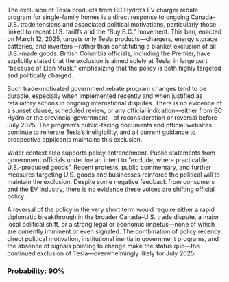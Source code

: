 The exclusion of Tesla products from BC Hydro’s EV charger rebate program for single-family homes is a direct response to ongoing Canada–U.S. trade tensions and associated political motivations, particularly those linked to recent U.S. tariffs and the “Buy B.C.” movement. This ban, enacted on March 12, 2025, targets only Tesla products—chargers, energy storage batteries, and inverters—rather than constituting a blanket exclusion of all U.S.-made goods. British Columbia officials, including the Premier, have explicitly stated that the exclusion is aimed solely at Tesla, in large part “because of Elon Musk,” emphasizing that the policy is both highly targeted and politically charged.

Such trade-motivated government rebate program changes tend to be durable, especially when implemented recently and when justified as retaliatory actions in ongoing international disputes. There is no evidence of a sunset clause, scheduled review, or any official indication—either from BC Hydro or the provincial government—of reconsideration or reversal before July 2025. The program’s public-facing documents and official websites continue to reiterate Tesla’s ineligibility, and all current guidance to prospective applicants maintains this exclusion.

Wider context also supports policy entrenchment. Public statements from government officials underline an intent to “exclude, where practicable, U.S.-produced goods”. Recent protests, public commentary, and further measures targeting U.S. goods and businesses reinforce the political will to maintain the exclusion. Despite some negative feedback from consumers and the EV industry, there is no evidence these voices are shifting official policy.

A reversal of the policy in the very short term would require either a rapid diplomatic breakthrough in the broader Canada–U.S. trade dispute, a major local political shift, or a strong legal or economic impetus—none of which are currently imminent or even signaled. The combination of policy recency, direct political motivation, institutional inertia in government programs, and the absence of signals pointing to change make the status quo—the continued exclusion of Tesla—overwhelmingly likely for July 2025.

### Probability: 90%